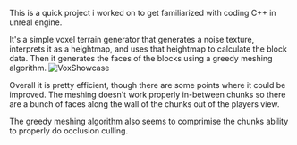 This is a quick project i worked on to get familiarized with coding C++ in unreal engine.

It's a simple voxel terrain generator that generates a noise texture, interprets it as a heightmap, and uses that heightmap to calculate the block data. Then it generates the faces of the blocks using a greedy meshing algorithm.
![VoxShowcase](https://github.com/user-attachments/assets/4c3f07fe-9a3d-4b09-80df-14aef836d630)

Overall it is pretty efficient, though there are some points where it could be improved. The meshing doesn't work properly in-between chunks so there are a bunch of faces along the wall of the chunks out of the players view. 

The greedy meshing algorithm also seems to comprimise the chunks ability to properly do occlusion culling.
